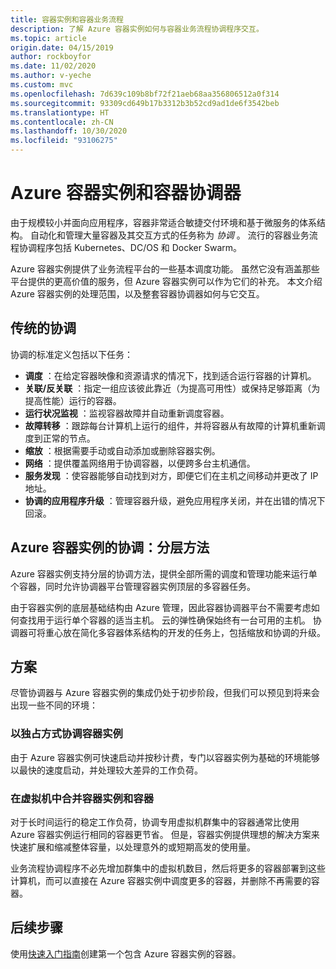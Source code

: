 ```yaml
---
title: 容器实例和容器业务流程
description: 了解 Azure 容器实例如何与容器业务流程协调程序交互。
ms.topic: article
origin.date: 04/15/2019
author: rockboyfor
ms.date: 11/02/2020
ms.author: v-yeche
ms.custom: mvc
ms.openlocfilehash: 7d639c109b8bf72f21aeb68aa356806512a0f314
ms.sourcegitcommit: 93309cd649b17b3312b3b52cd9ad1de6f3542beb
ms.translationtype: HT
ms.contentlocale: zh-CN
ms.lasthandoff: 10/30/2020
ms.locfileid: "93106275"
---
```

# <a name="azure-container-instances-and-container-orchestrators"></a>Azure 容器实例和容器协调器

由于规模较小并面向应用程序，容器非常适合敏捷交付环境和基于微服务的体系结构。 自动化和管理大量容器及其交互方式的任务称为 *协调* 。 流行的容器业务流程协调程序包括 Kubernetes、DC/OS 和 Docker Swarm。

Azure 容器实例提供了业务流程平台的一些基本调度功能。 虽然它没有涵盖那些平台提供的更高价值的服务，但 Azure 容器实例可以作为它们的补充。 本文介绍 Azure 容器实例的处理范围，以及整套容器协调器如何与它交互。

## <a name="traditional-orchestration"></a>传统的协调

协调的标准定义包括以下任务：

- **调度** ：在给定容器映像和资源请求的情况下，找到适合运行容器的计算机。
- **关联/反关联** ：指定一组应该彼此靠近（为提高可用性）或保持足够距离（为提高性能）运行的容器。
- **运行状况监视** ：监视容器故障并自动重新调度容器。
- **故障转移** ：跟踪每台计算机上运行的组件，并将容器从有故障的计算机重新调度到正常的节点。
- **缩放** ：根据需要手动或自动添加或删除容器实例。
- **网络** ：提供覆盖网络用于协调容器，以便跨多台主机通信。
- **服务发现** ：使容器能够自动找到对方，即便它们在主机之间移动并更改了 IP 地址。
- **协调的应用程序升级** ：管理容器升级，避免应用程序关闭，并在出错的情况下回滚。

## <a name="orchestration-with-azure-container-instances-a-layered-approach"></a>Azure 容器实例的协调：分层方法

Azure 容器实例支持分层的协调方法，提供全部所需的调度和管理功能来运行单个容器，同时允许协调器平台管理容器实例顶层的多容器任务。

由于容器实例的底层基础结构由 Azure 管理，因此容器协调器平台不需要考虑如何查找用于运行单个容器的适当主机。 云的弹性确保始终有一台可用的主机。 协调器可将重心放在简化多容器体系结构的开发的任务上，包括缩放和协调的升级。

## <a name="scenarios"></a>方案

尽管协调器与 Azure 容器实例的集成仍处于初步阶段，但我们可以预见到将来会出现一些不同的环境：

### <a name="orchestration-of-container-instances-exclusively"></a>以独占方式协调容器实例

由于 Azure 容器实例可快速启动并按秒计费，专门以容器实例为基础的环境能够以最快的速度启动，并处理较大差异的工作负荷。

### <a name="combination-of-container-instances-and-containers-in-virtual-machines"></a>在虚拟机中合并容器实例和容器

对于长时间运行的稳定工作负荷，协调专用虚拟机群集中的容器通常比使用 Azure 容器实例运行相同的容器更节省。 但是，容器实例提供理想的解决方案来快速扩展和缩减整体容量，以处理意外的或短期高发的使用量。

业务流程协调程序不必先增加群集中的虚拟机数目，然后将更多的容器部署到这些计算机，而可以直接在 Azure 容器实例中调度更多的容器，并删除不再需要的容器。

<!--Not Available on ## Sample implementation: virtual nodes for Azure Kubernetes Service (AKS)-->

<!--Not Available on [Azure portal](../aks/virtual-nodes-portal.md)-->
<!--Not Available on [Azure CLI](../aks/virtual-nodes-cli.md)-->


## <a name="next-steps"></a>后续步骤

使用[快速入门指南](container-instances-quickstart.md)创建第一个包含 Azure 容器实例的容器。

<!-- IMAGES -->

<!-- LINKS -->

[aci-connector-k8s]: https://github.com/virtual-kubelet/azure-aci
[kubelet-doc]: https://kubernetes.io/docs/admin/kubelet/
[pod-doc]: https://kubernetes.io/docs/concepts/workloads/pods/pod/

<!-- Update_Description: update meta properties, wording update, update link -->